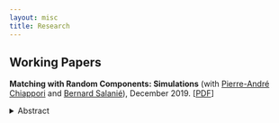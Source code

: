 ```yaml
---
layout: misc
title: Research
---
```


## Working Papers


**Matching with Random Components: Simulations** (with [Pierre-André Chiappori](http://www.columbia.edu/~pc2167/) and [Bernard Salanié](http://bsalanie.com/)), December 2019. [[PDF](https://dlinh-n.github.io/f/wp/CNSdraftDec10final.pdf)]
<details> 
 <summary> Abstract </summary>
 <br>
 Several recent papers have analyzed matching markets under the dual assumption of perfectly transferable utility and a separable joint surplus. Separability rules out any contribution to the joint surplus of a match of interactions between characteristics of partners that are unobserved by the analyst. Since it may be unrealistic in some settings, we explore the consequences of mistakenly imposing it. We find that the biases that result from this misspecification grow slowly with the magnitude of the contribution of the interaction terms. In particular, the estimated complementarities in the Choo and Siow (2006) model are remarkably robust to the inclusion of interaction terms.
</details>
